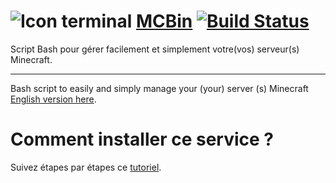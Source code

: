![Icon terminal](http://findicons.com/files/icons/1728/still_life/128/gnome_terminal.png)
[MCBin](http://mcbin.unixfox.eu/) [![Build Status](https://travis-ci.org/unixfox/MCBin.svg?branch=master)](https://travis-ci.org/unixfox/Minecraft-Server-Linux-service)
==============================

Script Bash pour gérer facilement et simplement votre(vos) serveur(s) Minecraft.

--------------------------

Bash script to easily and simply manage your (your) server (s) Minecraft [English version here](https://github.com/unixfox/Minecraft-Server-Linux-service/tree/master-en).

# Comment installer ce service ?

Suivez étapes par étapes ce [tutoriel](http://mcbin.unixfox.eu/installation/).
